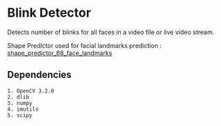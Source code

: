# Blink Detector
Detects number of blinks for all faces in a video file or live video stream.

Shape Predictor used for facial landmarks prediction : [shape_predictor_68_face_landmarks](https://github.com/r4onlyrishabh/blink-detector/blob/master/model/shape_predictor_68_face_landmarks.dat)

## Dependencies
```
1. OpenCV 3.2.0
2. dlib
3. numpy
4. imutils
5. scipy
```
